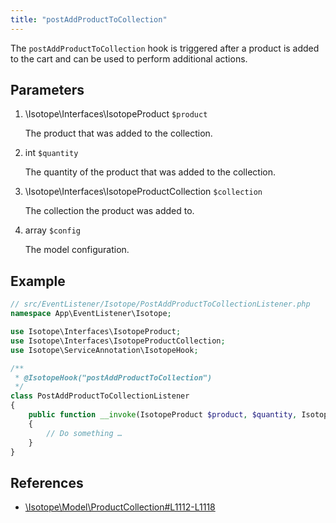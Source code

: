 ```yaml
---
title: "postAddProductToCollection"
---
```


The `postAddProductToCollection` hook is triggered after a product is added to the cart and can be used to perform additional actions.


## Parameters

1. \Isotope\Interfaces\IsotopeProduct `$product`
   
    The product that was added to the collection.

2. int `$quantity`
   
    The quantity of the product that was added to the collection.

3. \Isotope\Interfaces\IsotopeProductCollection `$collection`
   
    The collection the product was added to.

4. array `$config`
   
    The model configuration.

## Example

```php
// src/EventListener/Isotope/PostAddProductToCollectionListener.php
namespace App\EventListener\Isotope;

use Isotope\Interfaces\IsotopeProduct;
use Isotope\Interfaces\IsotopeProductCollection;
use Isotope\ServiceAnnotation\IsotopeHook;

/**
 * @IsotopeHook("postAddProductToCollection")
 */
class PostAddProductToCollectionListener 
{
    public function __invoke(IsotopeProduct $product, $quantity, IsotopeProductCollection $collection, array $config): void
    {
        // Do something …
    }
}
```

## References

* [\Isotope\Model\ProductCollection#L1112-L1118](https://github.com/isotope/core/blob/2.8/system/modules/isotope/library/Isotope/Model/ProductCollection.php#L1112-L1118)